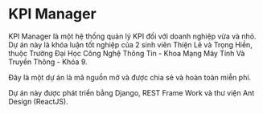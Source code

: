 # KPI Manager

KPI Manager là một hệ thống quản lý KPI đối với doanh nghiệp vừa và nhỏ. Dự án này là khóa luận tốt nghiệp của 2 sinh viên Thiện Lê và Trọng Hiền, thuộc Trường Đại Học Công Nghệ Thông Tin - Khoa Mạng Máy Tính Và Truyền Thông - Khóa 9.

Đây là một dự án là mã nguồn mở và được chia sẻ và hoàn toàn miễn phí.

Dự án này được phát triển bằng Django, REST Frame Work và thư viện Ant Design (ReactJS).
